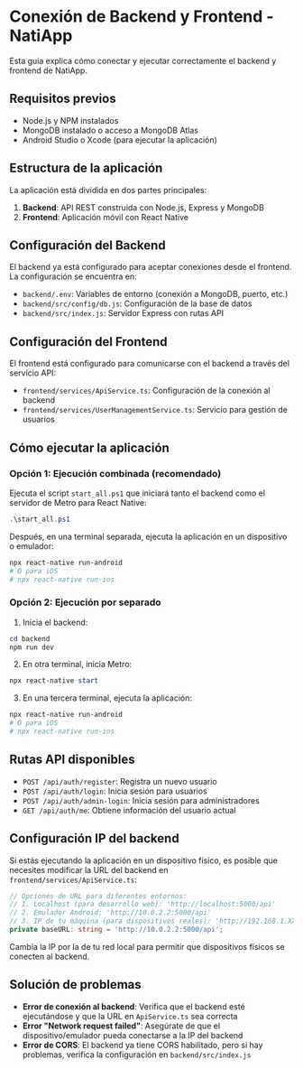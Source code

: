 # Conexión de Backend y Frontend - NatiApp

Esta guía explica cómo conectar y ejecutar correctamente el backend y frontend de NatiApp.

## Requisitos previos

- Node.js y NPM instalados
- MongoDB instalado o acceso a MongoDB Atlas
- Android Studio o Xcode (para ejecutar la aplicación)

## Estructura de la aplicación

La aplicación está dividida en dos partes principales:

1. **Backend**: API REST construida con Node.js, Express y MongoDB
2. **Frontend**: Aplicación móvil con React Native

## Configuración del Backend

El backend ya está configurado para aceptar conexiones desde el frontend. La configuración se encuentra en:

- `backend/.env`: Variables de entorno (conexión a MongoDB, puerto, etc.)
- `backend/src/config/db.js`: Configuración de la base de datos
- `backend/src/index.js`: Servidor Express con rutas API

## Configuración del Frontend

El frontend está configurado para comunicarse con el backend a través del servicio API:

- `frontend/services/ApiService.ts`: Configuración de la conexión al backend
- `frontend/services/UserManagementService.ts`: Servicio para gestión de usuarios

## Cómo ejecutar la aplicación

### Opción 1: Ejecución combinada (recomendado)

Ejecuta el script `start_all.ps1` que iniciará tanto el backend como el servidor de Metro para React Native:

```powershell
.\start_all.ps1
```

Después, en una terminal separada, ejecuta la aplicación en un dispositivo o emulador:

```powershell
npx react-native run-android
# O para iOS
# npx react-native run-ios
```

### Opción 2: Ejecución por separado

1. Inicia el backend:

```powershell
cd backend
npm run dev
```

2. En otra terminal, inicia Metro:

```powershell
npx react-native start
```

3. En una tercera terminal, ejecuta la aplicación:

```powershell
npx react-native run-android
# O para iOS
# npx react-native run-ios
```

## Rutas API disponibles

- `POST /api/auth/register`: Registra un nuevo usuario
- `POST /api/auth/login`: Inicia sesión para usuarios
- `POST /api/auth/admin-login`: Inicia sesión para administradores
- `GET /api/auth/me`: Obtiene información del usuario actual

## Configuración IP del backend

Si estás ejecutando la aplicación en un dispositivo físico, es posible que necesites modificar la URL del backend en `frontend/services/ApiService.ts`:

```typescript
// Opciones de URL para diferentes entornos:
// 1. Localhost (para desarrollo web): 'http://localhost:5000/api'
// 2. Emulador Android: 'http://10.0.2.2:5000/api'
// 3. IP de tu máquina (para dispositivos reales): 'http://192.168.1.XX:5000/api'
private baseURL: string = 'http://10.0.2.2:5000/api';
```

Cambia la IP por la de tu red local para permitir que dispositivos físicos se conecten al backend.

## Solución de problemas

- **Error de conexión al backend**: Verifica que el backend esté ejecutándose y que la URL en `ApiService.ts` sea correcta
- **Error "Network request failed"**: Asegúrate de que el dispositivo/emulador pueda conectarse a la IP del backend
- **Error de CORS**: El backend ya tiene CORS habilitado, pero si hay problemas, verifica la configuración en `backend/src/index.js`
